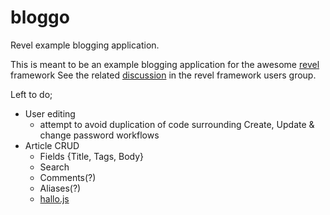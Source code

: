 # bloggo

Revel example blogging application.

This is meant to be an example blogging application for the awesome [revel](github.com/robfig/revel "revel") framework
See the related [discussion](https://groups.google.com/forum/#!topic/revel-framework/-Uy98Bsm4y8 "google groups discussion") in the revel framework users group.

Left to do;

*   User editing
    *  attempt to avoid duplication of code surrounding Create, Update &amp; change password workflows
*   Article CRUD
    * Fields {Title, Tags, Body}
    * Search
    * Comments(?)
    * Aliases(?)
    * [hallo.js](http://hallojs.org/ "inline editing")
